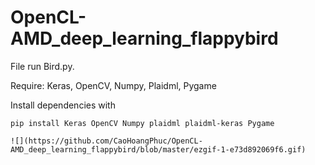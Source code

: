 ﻿# OpenCL-AMD_deep_learning_flappybird

File run Bird.py.

Require: Keras, OpenCV, Numpy, Plaidml, Pygame

Install dependencies with
```
pip install Keras OpenCV Numpy plaidml plaidml-keras Pygame

![](https://github.com/CaoHoangPhuc/OpenCL-AMD_deep_learning_flappybird/blob/master/ezgif-1-e73d892069f6.gif)
